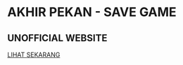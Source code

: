 # AKHIR PEKAN - SAVE GAME

## UNOFFICIAL WEBSITE

[LIHAT SEKARANG](https://devanka761.github.io/akhir-pekan)
